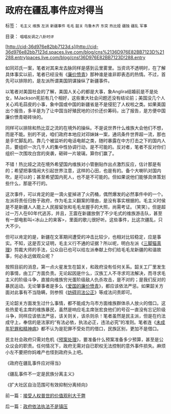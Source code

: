 # 政府在疆乱事件应对得当

标签： `毛主义` `维族` `左派` `新疆事件` `毛毛` `韶关` `乌鲁木齐` `东突` `热比娅` `疆独` `疆乱` `军事` 

目录： `唱唱反调之八卦时评`

[http://cid-36d976e82bb7123d.s](http://cid-36d976e82bb7123d.spaces.live.com/blog/cns%2136D976E82BB7123D%21288.entry)paces.live.com/blog/cns!36D976E82BB7123D!288.entry

如同邓氏一案，笔者对其来龙去脉同样是感到云里雾里。当资讯不透明时，在了解具体事实以前，笔者已经没有《[廉价愤青](../../../2008/11/10/爱国，并不是做个廉价愤青喊打喊杀.md)》那种谁是谁非即表态的热情。不过，首先可以排除的，是左派所谓美国阴谋操纵了新疆事件。



以笔者对美国社会的了解，美国人关心的都是大事，象Anglira结婚前是不是处女，MJackson死前有几个相好，这些重大社会问题还没有结论前；美国没几个人关心鸡毛蒜皮的小事，象中国或中国的新疆省是不是侵犯了人权啦之类。如果美国出个报告，多半是为了让中国当好殖民地的讨价还价筹码，出了报告，是方便中国廉价愤青砸砖块的。

同样可以排除和热比亚之流的在境外的操纵。不是说世界什么维族大会他们不想，而是不能。别的不说，咱们政府本地应对邓妹妹一案，通讯条件世界超一流，那也是手忙脚乱的。靠几个被监听的电话电邮之类，随时暴露在中方打击之下的国内人员，要组织一次几千人的集中性协调行动，是不可能的。反对者，笔者不反对你们组织一次围攻白宫的突袭，砸碎一片玻璃，算你们赢了。

不错！热比娅之流在境外希望国内维族对小管删贴作出点激烈反应，估计那是有的；希望把事情闹大引起世界注意，这样的心田，也是有的。备个大喇叭对国内吹，是可以的；甚至希望国内死人，也不是不可能的。但如果说他们能够具体策划些什么，那是不行的。

这次事件，可以肯定的是一滴火星掉进了火药桶，偶然爆发的必然事件中的一个。左派将责任归咎于政府，作为毛主义翻案的理由，是没有事实根据的。毛主义时侯是不是新疆人人能上人民报留张和毛毛龙握手的大照，尚需考证。（笑笑）。但是超过一万人在60年代逃苏，并且，王震在新疆放倒了不少毛式的维族游击队，甚至有一部电影叫<冰山上的来客>，里面的歌儿很好听。这些事件，比这次疆乱，只大不少。

但可以肯定的是，新疆在文革期间遭受的冲击比较少，也相对比较稳定，应是事实。不知，这是否又证明，毛主义行不通的证据？所以呢，明白左派《[三脚猫真理](../../../2009/6/16/三脚猫的真理观和独脚龙.md)》剪裁大师的手法，公众自已也可以给左派奉献上你们给毛毛龙新疆的和谐故事，何必永远做观众呢？

按照目前的消息，第一点火星发生在韶关，和政府没有任何关系。韶关工厂里发生的事情，由工厂方面负责。无论起因是什么，汉族工人不寻求司法解决，而寻求毛主义的阶级斗争，直接向维族穷光蛋阶级敌人仇杀攻击，是不对的；是我们反对的暴民运动。无论肇事者是多么《[爱国的廉价愤青](../../../2008/11/10/爱国，并不是做个廉价愤青喊打喊杀.md)》，都应该依法严惩。如果韶关方面对此事有不当隐瞒，则参照《[妨碍司法公正](http://hi.baidu.com/darthchn/blog/item/1f4d6d2b6d7c1192033bf6d7.html)》等成法问责即可。

无论韶关方面发生过什么事情，都不能成为乌市方面维族群体杀人放火的借口。这些热爱毛主席的维族暴民，虽然是响应毛主席张宏良他们的号召一直没有忘记阶级斗争，同样应该依法严惩，该关则关，该杀则杀！笔者虽然是民主派，但是在约法成守上，奉信的是法家的“有法必依，执法必正，违法必究”的准则。笔者连《[未成年犯罪和精神病](../../../2009/6/6/上访，精神病院，人权和人道主义.md)》都不认为是犯罪不受处罚的借口，民族区别，更加不是借口。



民主社会政府只需对危机《[预案处理](../../../2009/5/16/市场和经济中的危机干预.md)》，要准备什么预案准备多少预算，甚至是公众议会的职责。任何情况下，政府无需对自已职权无法控制的意外事件损失。麻烦小左不要把你妈难产也怪到政府头上吧。



《政府在疆乱事件应对得当》

《疆乱事件不一定是民族分离主义》

《扩大社区自治范围可有效抑制分离倾向》



前一篇：[接受人权普世的价值观利大于弊](../../../2009/7/11/接受人权普世的价值观利大于弊.md)

后一篇：[政府依法执法不是镇压](../../../2009/7/12/政府依法执法不是镇压.md)